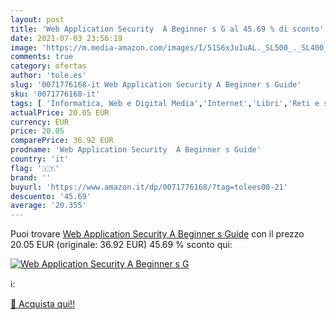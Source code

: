 ```yaml
---
layout: post
title: 'Web Application Security  A Beginner s G al 45.69 % di sconto'
date: 2021-07-03 23:56:19
image: 'https://m.media-amazon.com/images/I/51S6xJuIuAL._SL500_._SL400_.jpg'
comments: true
category: ofertas
author: 'tole.es'
slug: '0071776168-it Web Application Security A Beginner s Guide'
sku: '0071776168-it'
tags: [ 'Informatica, Web e Digital Media','Internet','Libri','Reti e sistemi amministrativi','Sicurezza informatica', ]
actualPrice: 20.05 EUR
currency: EUR
price: 20.05
comparePrice: 36.92 EUR
prodname: 'Web Application Security  A Beginner s Guide'
country: 'it'
flag: '🇮🇹'
brand: ''
buyurl: 'https://www.amazon.it/dp/0071776168/?tag=tolees00-21'
descuento: '45.69'
average: '20.355'
---
```


Puoi trovare [Web Application Security  A Beginner s Guide](https://www.amazon.it/dp/0071776168/?tag=tolees00-21) con il prezzo 20.05 EUR (originale: 36.92 EUR) 45.69 % sconto qui:

[![Web Application Security  A Beginner s G](https://m.media-amazon.com/images/I/51S6xJuIuAL._SL500_._SL400_.jpg)](https://www.amazon.it/dp/0071776168/?tag=tolees00-21)

ℹ️:


[🛒 Acquista qui!!](https://www.amazon.it/dp/0071776168/?tag=tolees00-21)
